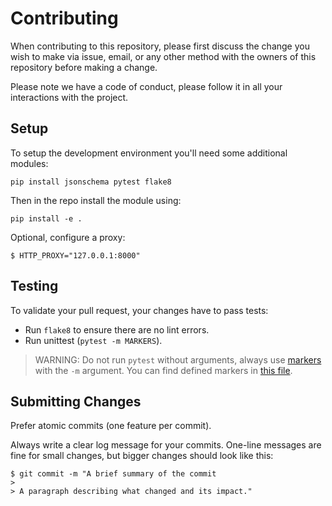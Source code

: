 # Contributing

When contributing to this repository, please first discuss the change you wish to make via issue, email, or any other method with the owners of this repository before making a change.

Please note we have a code of conduct, please follow it in all your interactions with the project.

## Setup
To setup the development environment you'll need some additional modules:

    pip install jsonschema pytest flake8

Then in the repo install the module using:

    pip install -e .

Optional, configure a proxy:

    $ HTTP_PROXY="127.0.0.1:8000"

## Testing

To validate your pull request, your changes have to pass tests:
- Run `flake8` to ensure there are no lint errors.
- Run unittest (`pytest -m MARKERS`).

> WARNING: Do not run `pytest` without arguments, always use [markers](https://docs.pytest.org/en/6.2.x/example/markers.html) with the `-m` argument.
> You can find defined markers in [this file](./pytest.ini).

## Submitting Changes

Prefer atomic commits (one feature per commit).

Always write a clear log message for your commits. One-line messages are fine for small changes, but bigger changes should look like this:

    $ git commit -m "A brief summary of the commit
    >
    > A paragraph describing what changed and its impact."

